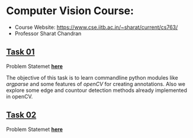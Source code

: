 # Computer Vision Course:

- Course Website: https://www.cse.iitb.ac.in/~sharat/current/cs763/
- Professor Sharat Chandran

## [**Task 01**](./Task01/)

Problem Statemet [**here**](./Task01/Task01.pdf)

The objective of this task is to learn commandline python modules like _argparse_ and some features of _openCV_ for creating annotations.
Also we explore some edge and countour detection methods already implemented in openCV.

## [**Task 02**](./Task02/)

Problem Statemet [**here**](./Task02/Task02.pdf)
